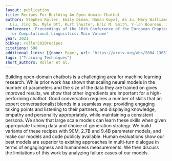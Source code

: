 ```yaml
---
layout: publication
title: Recipes For Building An Open-domain Chatbot
authors: Stephen Roller, Emily Dinan, Naman Goyal, da Ju, Mary Williamson, Yinhan
  Liu, Jing Xu, Myle Ott, Kurt Shuster, Eric M. Smith, Y-lan Boureau, Jason Weston
conference: 'Proceedings of the 16th Conference of the European Chapter of the Association
  for Computational Linguistics: Main Volume'
year: 2021
bibkey: roller2020recipes
citations: 598
additional_links: [{name: Paper, url: 'https://arxiv.org/abs/2004.13637'}]
tags: ["Training Techniques"]
short_authors: Roller et al.
---
```

Building open-domain chatbots is a challenging area for machine learning
research. While prior work has shown that scaling neural models in the number
of parameters and the size of the data they are trained on gives improved
results, we show that other ingredients are important for a high-performing
chatbot. Good conversation requires a number of skills that an expert
conversationalist blends in a seamless way: providing engaging talking points
and listening to their partners, and displaying knowledge, empathy and
personality appropriately, while maintaining a consistent persona. We show that
large scale models can learn these skills when given appropriate training data
and choice of generation strategy. We build variants of these recipes with 90M,
2.7B and 9.4B parameter models, and make our models and code publicly
available. Human evaluations show our best models are superior to existing
approaches in multi-turn dialogue in terms of engagingness and humanness
measurements. We then discuss the limitations of this work by analyzing failure
cases of our models.